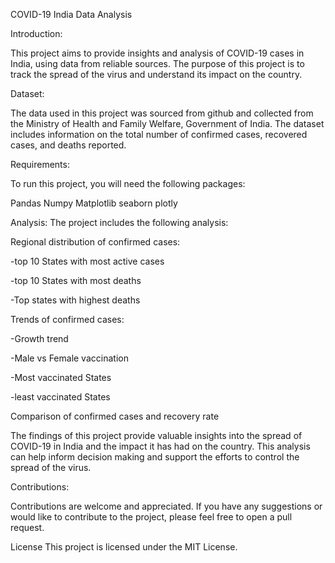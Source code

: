 COVID-19 India Data Analysis

Introduction:

This project aims to provide insights and analysis of COVID-19 cases in India, using data from reliable sources. The purpose of this project is to track the spread of the virus and understand its impact on the country.

Dataset:

The data used in this project was sourced from github and collected from the Ministry of Health and Family Welfare, Government of India. The dataset includes information on the total number of confirmed cases, recovered cases, and deaths reported.

Requirements:

To run this project, you will need the following packages:

Pandas
Numpy
Matplotlib
seaborn 
plotly


Analysis:
The project includes the following analysis:

Regional distribution of confirmed cases:

  -top 10 States with most active cases

  -top 10 States with most deaths

  -Top states with highest deaths

Trends of confirmed cases:

  -Growth trend

  -Male vs Female vaccination

  -Most vaccinated States

  -least vaccinated States

Comparison of confirmed cases and recovery rate

The findings of this project provide valuable insights into the spread of COVID-19 in India and the impact it has had on the country. This analysis can help inform decision making and support the efforts to control the spread of the virus.

Contributions:

Contributions are welcome and appreciated. If you have any suggestions or would like to contribute to the project, please feel free to open a pull request.

License
This project is licensed under the MIT License.
